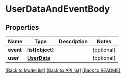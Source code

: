 # UserDataAndEventBody

## Properties
Name | Type | Description | Notes
------------ | ------------- | ------------- | -------------
**event** | **list[object]** |  | [optional] 
**user** | [**UserData**](UserData.md) |  | [optional] 

[[Back to Model list]](../README.md#documentation-for-models) [[Back to API list]](../README.md#documentation-for-api-endpoints) [[Back to README]](../README.md)

